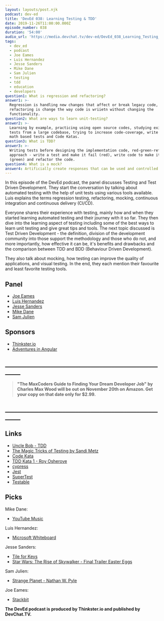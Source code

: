```yaml
---
layout: layouts/post.njk
podcast: dev-ed
title: 'DevEd 038: Learning Testing & TDD'
date: 2019-11-26T11:00:00.000Z
episode_number: 038
duration: '54:00'
audio_url: 'https://media.devchat.tv/dev-ed/DevEd_038_Learning_Testing_And_TDD.mp3'
tags:
  - dev_ed
  - podcast
  - Joe Eames
  - Luis Hernandez
  - Jesse Sanders
  - Mike Dane
  - Sam Julien
  - testing
  - tdd
  - education
  - developers
question1: What is regression and refactoring?
answer1: >-
  Regression is handling new changes that affect or break legacy code,
  refactoring is change the way code is wriietn without changing the
  functionality.
question2: What are ways to learn unit-testing?
answer2: >-
  Learning by example, practicing using open source codes, studying existing
  tests from a large codebase, trying to increase code-coverage, write simple
  math based tests and Code Katas.
question3: What is TDD?
answer3: >-
  Writing tests before designing the implementation code, red-green-refactor
  approach - write a test and make it fail (red), write code to make it pass
  (green) and refactor the code.
question4: What is a mock?
answer4: Artificially create responses that can be used and controlled by tests.
---
```

In this episode of the DevEd podcast, the panel discusses Testing and Test Driven Development. They start the conversation by talking about automated testing with the help of unit tests using various tools available. Luis explains the terms regression testing, refactoring, mocking, continuous integration and continuous delivery (CI/CD). 

Everyone shares their experience with testing, mainly how and when they started learning automated testing and their journey with it so far. They then dive into the learning aspect of testing including some of the best ways to learn unit testing and give great tips and tools. The next topic discussed is Test Driven Development - the definition, division of the development community into those support the methodology and those who do not, and more importantly, how effective it can be, it's benefits and drawbacks and the comparison between TDD and BDD (Behaviour Driven Development).

They also talk about mocking, how testing can improve the quality of applications, and visual testing. In the end, they each mention their favourite and least favorite testing tools.

## Panel

* [Joe Eames](https://thinkster.io/)
* [Luis Hernandez](https://lambdaschool.com/about)
* [Jesse Sanders](https://briebug.com/)
* [Mike Dane](https://www.mikedane.com/)
* [Sam Julien
  ](https://twitter.com/samjulien?lang=en)

## Sponsors

* [Thinkster.io](https://thinkster.io/)
* [Adventures in Angular](https://devchat.tv/adv-in-angular/)

## **\_\_\_\_\_\_\_\_\_\_\_\_\_\_\_\_\_\_\_\_\_\_\_\_\_\_\_\_\_\_\_\_\_\_\_\_\_\_\_\_\_\_\_\_\_\_\_\_\_\_\_\_\_\__**

> **"The MaxCoders Guide to Finding Your Dream Developer Job" by Charles Max Wood will be out on November 20th on Amazon.  Get your copy on that date only for $2.99.**

## **\_\_\_\_\_\_\_\_\_\_\_\_\_\_\_\_\_\_\_\_\_\_\_\_\_\_\_\_\_\_\_\_\_\_\_\_\_\_\_\_\_\_\_\_\_\_\_\_\_\_\_\_\_\__**

## Links

* [Uncle Bob - TDD](http://butunclebob.com/ArticleS.UncleBob.TheThreeRulesOfTdd)
* [The Magic Tricks of Testing by Sandi Metz](https://www.youtube.com/watch?v=URSWYvyc42M)
* [Code Kata](http://codekata.com/)
* [TDD Kata 1 - Roy Osherove](https://osherove.com/tdd-kata-1)
* [cypress](https://www.cypress.io/)
* [Jest](https://jestjs.io/)
* [SuperTest](https://www.npmjs.com/package/supertest)
* [Testable](https://www.testable.org/)

## Picks

Mike Dane:

* [YouTube Music](https://music.youtube.com/)

Luis Hernandez:

* [Microsoft Whiteboard](https://www.microsoft.com/en-us/p/microsoft-whiteboard/9mspc6mp8fm4?activetab=pivot:overviewtab)

Jesse Sanders:

* [Tile for Keys](https://www.thetileapp.com/en-eu/)
* [Star Wars: The Rise of Skywalker - Final Trailer Easter Eggs](https://www.youtube.com/watch?v=5lUjF_tw0GA)

Sam Julien:

* [Strange Planet - Nathan W. Pyle](https://www.nathanwpyle.art/strangeplanet)

Joe Eames:

* [Stackbit](https://www.stackbit.com/)

**The DevEd podcast is produced by Thinkster.io and published by DevChat.TV.**
